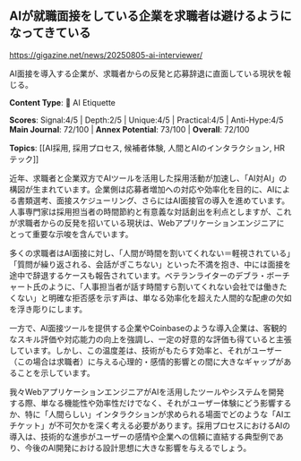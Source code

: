 ## AIが就職面接をしている企業を求職者は避けるようになってきている

https://gigazine.net/news/20250805-ai-interviewer/

AI面接を導入する企業が、求職者からの反発と応募辞退に直面している現状を報じる。

**Content Type**: 🤝 AI Etiquette

**Scores**: Signal:4/5 | Depth:2/5 | Unique:4/5 | Practical:4/5 | Anti-Hype:4/5
**Main Journal**: 72/100 | **Annex Potential**: 73/100 | **Overall**: 72/100

**Topics**: [[AI採用, 採用プロセス, 候補者体験, 人間とAIのインタラクション, HRテック]]

近年、求職者と企業双方でAIツールを活用した採用活動が加速し、「AI対AI」の構図が生まれています。企業側は応募者増加への対応や効率化を目的に、AIによる書類選考、面接スケジューリング、さらにはAI面接官の導入を進めています。人事専門家は採用担当者の時間節約と有意義な対話創出を利点としますが、これが求職者からの反発を招いている現状は、Webアプリケーションエンジニアにとって重要な示唆を含んでいます。

多くの求職者はAI面接に対し、「人間が時間を割いてくれない＝軽視されている」「質問が繰り返される、会話がぎこちない」といった不満を抱き、中には面接を途中で辞退するケースも報告されています。ベテランライターのデブラ・ボーチャート氏のように、「人事担当者が話す時間すら割いてくれない会社では働きたくない」と明確な拒否感を示す声は、単なる効率化を超えた人間的な配慮の欠如を浮き彫りにします。

一方で、AI面接ツールを提供する企業やCoinbaseのような導入企業は、客観的なスキル評価や対応能力の向上を強調し、一定の好意的な評価も得ていると主張しています。しかし、この温度差は、技術がもたらす効率と、それがユーザー（この場合は求職者）に与える心理的・感情的影響との間に大きなギャップがあることを示しています。

我々WebアプリケーションエンジニアがAIを活用したツールやシステムを開発する際、単なる機能性や効率性だけでなく、それがユーザー体験にどう影響するか、特に「人間らしい」インタラクションが求められる場面でどのような「AIエチケット」が不可欠かを深く考える必要があります。採用プロセスにおけるAIの導入は、技術的な進歩がユーザーの感情や企業への信頼に直結する典型例であり、今後のAI開発における設計思想に大きな影響を与えるでしょう。